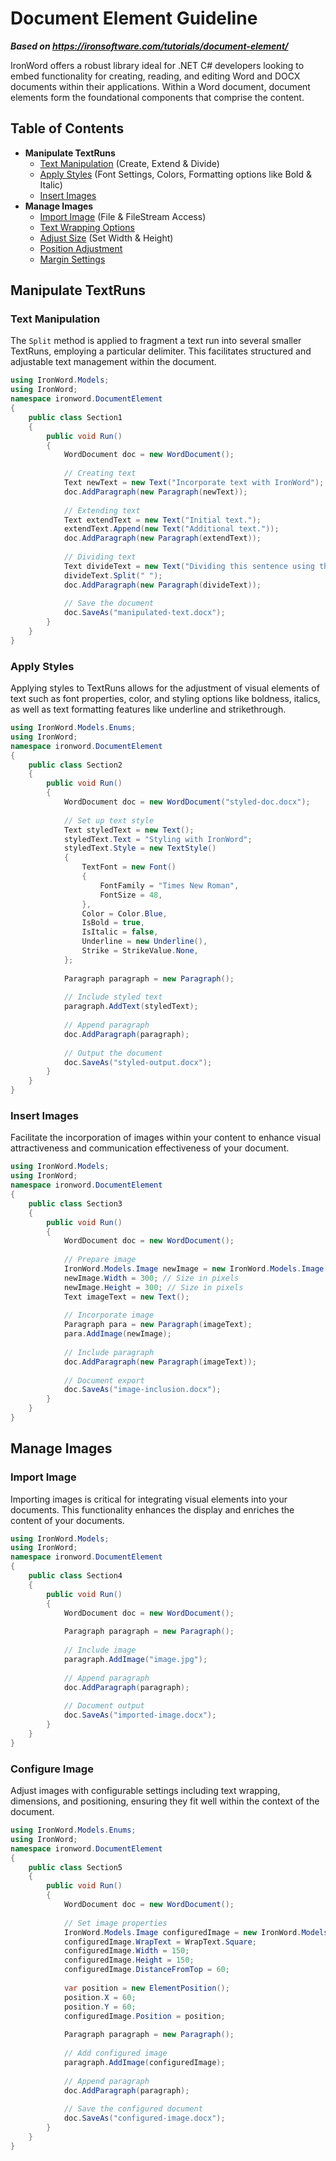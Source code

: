 # Document Element Guideline

***Based on <https://ironsoftware.com/tutorials/document-element/>***


IronWord offers a robust library ideal for .NET C# developers looking to embed functionality for creating, reading, and editing Word and DOCX documents within their applications. Within a Word document, document elements form the foundational components that comprise the content.

## Table of Contents

- **Manipulate TextRuns**
  - [Text Manipulation](#anchor-text-content) (Create, Extend & Divide)
  - [Apply Styles](#anchor-set-styling) (Font Settings, Colors, Formatting options like Bold & Italic)
  - [Insert Images](#anchor-embed-images)
- **Manage Images**
  - [Import Image](#anchor-load-image) (File & FileStream Access)
  - [Text Wrapping Options](#anchor-configure-image)
  - [Adjust Size](#anchor-configure-image) (Set Width & Height)
  - [Position Adjustment](#anchor-configure-image)
  - [Margin Settings](#anchor-configure-image)

## Manipulate TextRuns

### Text Manipulation

The `Split` method is applied to fragment a text run into several smaller TextRuns, employing a particular delimiter. This facilitates structured and adjustable text management within the document.

```cs
using IronWord.Models;
using IronWord;
namespace ironword.DocumentElement
{
    public class Section1
    {
        public void Run()
        {
            WordDocument doc = new WordDocument();
            
            // Creating text
            Text newText = new Text("Incorporate text with IronWord");
            doc.AddParagraph(new Paragraph(newText));
            
            // Extending text
            Text extendText = new Text("Initial text.");
            extendText.Append(new Text("Additional text."));
            doc.AddParagraph(new Paragraph(extendText));
            
            // Dividing text
            Text divideText = new Text("Dividing this sentence using the split method.");
            divideText.Split(" ");
            doc.AddParagraph(new Paragraph(divideText));
            
            // Save the document
            doc.SaveAs("manipulated-text.docx");
        }
    }
}
```

### Apply Styles

Applying styles to TextRuns allows for the adjustment of visual elements of text such as font properties, color, and styling options like boldness, italics, as well as text formatting features like underline and strikethrough.

```cs
using IronWord.Models.Enums;
using IronWord;
namespace ironword.DocumentElement
{
    public class Section2
    {
        public void Run()
        {
            WordDocument doc = new WordDocument("styled-doc.docx");
            
            // Set up text style
            Text styledText = new Text();
            styledText.Text = "Styling with IronWord";
            styledText.Style = new TextStyle()
            {
                TextFont = new Font()
                {
                    FontFamily = "Times New Roman",
                    FontSize = 48,
                },
                Color = Color.Blue,
                IsBold = true,
                IsItalic = false,
                Underline = new Underline(),
                Strike = StrikeValue.None,
            };
            
            Paragraph paragraph = new Paragraph();
            
            // Include styled text
            paragraph.AddText(styledText);
            
            // Append paragraph
            doc.AddParagraph(paragraph);
            
            // Output the document
            doc.SaveAs("styled-output.docx");
        }
    }
}
```

### Insert Images

Facilitate the incorporation of images within your content to enhance visual attractiveness and communication effectiveness of your document.

```cs
using IronWord.Models;
using IronWord;
namespace ironword.DocumentElement
{
    public class Section3
    {
        public void Run()
        {
            WordDocument doc = new WordDocument();
            
            // Prepare image
            IronWord.Models.Image newImage = new IronWord.Models.Image("image.jpg");
            newImage.Width = 300; // Size in pixels
            newImage.Height = 300; // Size in pixels
            Text imageText = new Text();
            
            // Incorporate image
            Paragraph para = new Paragraph(imageText);
            para.AddImage(newImage);
            
            // Include paragraph
            doc.AddParagraph(new Paragraph(imageText));
            
            // Document export
            doc.SaveAs("image-inclusion.docx");
        }
    }
}
```

## Manage Images

### Import Image

Importing images is critical for integrating visual elements into your documents. This functionality enhances the display and enriches the content of your documents.

```cs
using IronWord.Models;
using IronWord;
namespace ironword.DocumentElement
{
    public class Section4
    {
        public void Run()
        {
            WordDocument doc = new WordDocument();
            
            Paragraph paragraph = new Paragraph();
            
            // Include image
            paragraph.AddImage("image.jpg");
            
            // Append paragraph
            doc.AddParagraph(paragraph);
            
            // Document output
            doc.SaveAs("imported-image.docx");
        }
    }
}
```

### Configure Image

Adjust images with configurable settings including text wrapping, dimensions, and positioning, ensuring they fit well within the context of the document.

```cs
using IronWord.Models.Enums;
using IronWord;
namespace ironword.DocumentElement
{
    public class Section5
    {
        public void Run()
        {
            WordDocument doc = new WordDocument();
            
            // Set image properties
            IronWord.Models.Image configuredImage = new IronWord.Models.Image("image.jpg");
            configuredImage.WrapText = WrapText.Square;
            configuredImage.Width = 150;
            configuredImage.Height = 150;
            configuredImage.DistanceFromTop = 60;
            
            var position = new ElementPosition();
            position.X = 60;
            position.Y = 60;
            configuredImage.Position = position;
            
            Paragraph paragraph = new Paragraph();
            
            // Add configured image
            paragraph.AddImage(configuredImage);
            
            // Append paragraph
            doc.AddParagraph(paragraph);
            
            // Save the configured document
            doc.SaveAs("configured-image.docx");
        }
    }
}
```